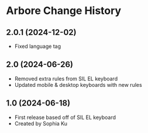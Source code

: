 Arbore Change History
====================

2.0.1 (2024-12-02)
----------------
* Fixed language tag

2.0 (2024-06-26)
----------------
- Removed extra rules from SIL EL keyboard
- Updated mobile & desktop keyboards with new rules

1.0 (2024-06-18)
----------------
- First release based off of SIL EL keyboard
- Created by Sophia Ku
